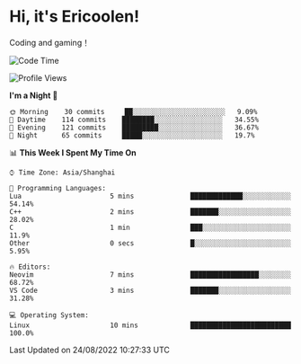 # Hi, it's Ericoolen!
Coding and gaming！

<!--START_SECTION:waka-->
![Code Time](http://img.shields.io/badge/Code%20Time-348%20hrs%2015%20mins-blue)

![Profile Views](http://img.shields.io/badge/Profile%20Views-1-blue)

**I'm a Night 🦉** 

```text
🌞 Morning    30 commits     ██░░░░░░░░░░░░░░░░░░░░░░░   9.09% 
🌆 Daytime    114 commits    ████████░░░░░░░░░░░░░░░░░   34.55% 
🌃 Evening    121 commits    █████████░░░░░░░░░░░░░░░░   36.67% 
🌙 Night      65 commits     █████░░░░░░░░░░░░░░░░░░░░   19.7%

```


📊 **This Week I Spent My Time On** 

```text
⌚︎ Time Zone: Asia/Shanghai

💬 Programming Languages: 
Lua                      5 mins              █████████████░░░░░░░░░░░░   54.14% 
C++                      2 mins              ███████░░░░░░░░░░░░░░░░░░   28.02% 
C                        1 min               ███░░░░░░░░░░░░░░░░░░░░░░   11.9% 
Other                    0 secs              █░░░░░░░░░░░░░░░░░░░░░░░░   5.95%

🔥 Editors: 
Neovim                   7 mins              █████████████████░░░░░░░░   68.72% 
VS Code                  3 mins              ███████░░░░░░░░░░░░░░░░░░   31.28%

💻 Operating System: 
Linux                    10 mins             █████████████████████████   100.0%

```


 Last Updated on 24/08/2022 10:27:33 UTC
<!--END_SECTION:waka-->

